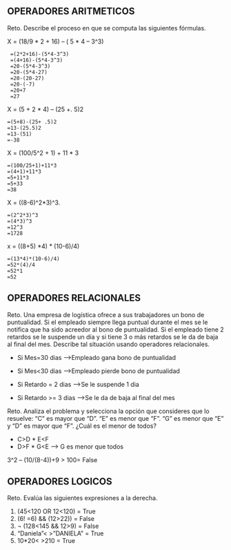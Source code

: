 ## OPERADORES ARITMETICOS
Reto. Describe el proceso en que se computa las siguientes fórmulas.

X = (18/9 * 2 + 16) – ( 5 * 4 – 3^3)
     
     =(2*2+16)-(5*4-3^3)
     =(4+16)-(5*4-3^3)
     =20-(5*4-3^3)
     =20-(5*4-27)
     =20-(20-27)
     =20-(-7)
     =20+7
     =27

X = (5 + 2 * 4) – (25 +. 5)2

    =(5+8)-(25+ .5)2
    =13-(25.5)2
    =13-(51)
    =-38

X = (100/5^2 + 1) + 11 * 3

    =(100/25+1)+11*3
    =(4+1)+11*3
    =5+11*3
    =5+33
    =38
    

X = ((8-6)^2*3)^3.

    =(2^2*3)^3
    =(4*3)^3
    =12^3
    =1728
    

x = ((8+5) *4) * (10-6)/4) 

    =(13*4)*(10-6)/4)
    =52*(4)/4
    =52*1
    =52

## OPERADORES RELACIONALES
Reto. Una empresa de logística ofrece a sus trabajadores un bono de
puntualidad. Si el empleado siempre llega puntual durante el mes se le
notifica que ha sido acreedor al bono de puntualidad. Si el empleado tiene
2 retardos se le suspende un día y si tiene 3 o más retardos se le da de
baja al final del mes. Describe tal situación usando operadores
relacionales.

* Si Mes=30 dias -->Empleado gana bono de puntualidad
* Si Mes<30 dias -->Empleado pierde bono de puntualidad

* Si Retardo = 2 dias -->Se le suspende 1 dia
* Si Retardo >= 3 dias -->Se le da de baja al final del mes 

Reto. Analiza el problema y selecciona la opción que consideres que lo
resuelve:
“C” es mayor que “D”. “E” es menor que “F”. “G” es menor que “E” y “D” es
mayor que “F”. ¿Cuál es el menor de todos?

* C>D       * E<F
* D>F       * G<E                  --> G es menor que todos  

3^2 – (10/(8-4))+9 > 100= False

## OPERADORES LOGICOS
Reto. Evalúa las siguientes expresiones a la derecha.
1) (45<120 OR 12<120) = True 
2) (6! =6) && (12>22)) = False
3) ¬ (128<145 && 12>9) = False
4) “Daniela”< >”DANIELA” = True
5) 10*20< >210 = True

